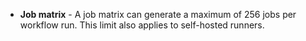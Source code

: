 - **Job matrix** - A job matrix can generate a maximum of 256 jobs per workflow run. This limit also applies to self-hosted runners.
